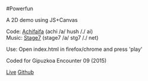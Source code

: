 #Powerfun

A 2D demo using JS+Canvas

Code: [Achifaifa](http://achi.se) (achi /a/ hush /./ ai)  
Music: [Stage7](http://stg7.net) (stage7 /a/ stg7 /./ net)

Use: Open index.html in firefox/chrome and press 'play'

Coded for Gipuzkoa Encounter 09 (2015)

[Live](http://achi.se/projects/software/demos/powerfun)
[Github](https://github.com/achifaifa/powerfun)
